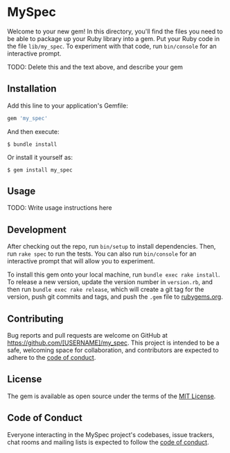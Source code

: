 # MySpec

Welcome to your new gem! In this directory, you'll find the files you need to be able to package up your Ruby library into a gem. Put your Ruby code in the file `lib/my_spec`. To experiment with that code, run `bin/console` for an interactive prompt.

TODO: Delete this and the text above, and describe your gem

## Installation

Add this line to your application's Gemfile:

```ruby
gem 'my_spec'
```

And then execute:

    $ bundle install

Or install it yourself as:

    $ gem install my_spec

## Usage

TODO: Write usage instructions here

## Development

After checking out the repo, run `bin/setup` to install dependencies. Then, run `rake spec` to run the tests. You can also run `bin/console` for an interactive prompt that will allow you to experiment.

To install this gem onto your local machine, run `bundle exec rake install`. To release a new version, update the version number in `version.rb`, and then run `bundle exec rake release`, which will create a git tag for the version, push git commits and tags, and push the `.gem` file to [rubygems.org](https://rubygems.org).

## Contributing

Bug reports and pull requests are welcome on GitHub at https://github.com/[USERNAME]/my_spec. This project is intended to be a safe, welcoming space for collaboration, and contributors are expected to adhere to the [code of conduct](https://github.com/[USERNAME]/my_spec/blob/master/CODE_OF_CONDUCT.md).


## License

The gem is available as open source under the terms of the [MIT License](https://opensource.org/licenses/MIT).

## Code of Conduct

Everyone interacting in the MySpec project's codebases, issue trackers, chat rooms and mailing lists is expected to follow the [code of conduct](https://github.com/[USERNAME]/my_spec/blob/master/CODE_OF_CONDUCT.md).
